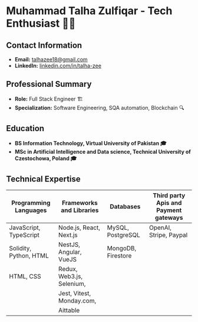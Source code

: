 # Muhammad Talha Zulfiqar - Tech Enthusiast 🌟👋

## Contact Information
- **Email:** talhazee18@gmail.com
- **LinkedIn:** [linkedin.com/in/talha-zee](https://www.linkedin.com/in/talha-zee)

## Professional Summary
- **Role:** Full Stack Engineer 🏗️
- **Specialization:** Software Engineering, SQA automation, Blockchain 🔍

## Education
- **BS Information Technology, Virtual University of Pakistan 🎓**
- **MSc in Artificial Intelligence and Data science, Technical University of Czestochowa, Poland 🎓**

## Technical Expertise

| Programming Languages | Frameworks and Libraries    | Databases           | Third party Apis and Payment gateways|
|-----------------------|-----------------------------|---------------------|--------------------------------------|
| JavaScript, TypeScript| Node.js, React, Next.js     | MySQL, PostgreSQL   | OpenAI, Stripe, Paypal               |
| Solidity, Python, HTML| NestJS, Angular, VueJS      | MongoDB, Firestore  |                                      |
| HTML, CSS             | Redux, Web3.js, Selenium,   |                     |                                      |
|                       | Jest, Vitest, Monday.com,   |                     |                                      |
|                       | Aittable                    |                     |                                      |

<!---
- **Phone:** +48 729-348-313, +92-331-458-0449
TalhaZulfiqar69/TalhaZulfiqar69 is a ✨ special ✨ repository because its `README.md` (this file) appears on your GitHub profile.
You can click the Preview link to take a look at your changes.
--->
